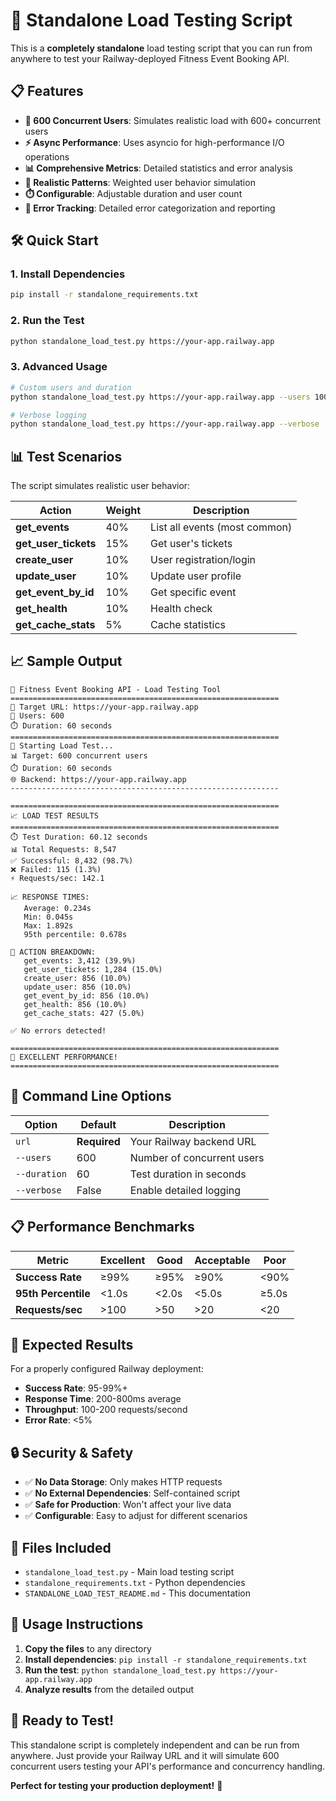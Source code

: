 # 🚀 Standalone Load Testing Script

This is a **completely standalone** load testing script that you can run from anywhere to test your Railway-deployed Fitness Event Booking API.

## 📋 Features

- **🎯 600 Concurrent Users**: Simulates realistic load with 600+ concurrent users
- **⚡ Async Performance**: Uses asyncio for high-performance I/O operations
- **📊 Comprehensive Metrics**: Detailed statistics and error analysis
- **🔄 Realistic Patterns**: Weighted user behavior simulation
- **⏱️ Configurable**: Adjustable duration and user count
- **🚨 Error Tracking**: Detailed error categorization and reporting

## 🛠️ Quick Start

### 1. Install Dependencies
```bash
pip install -r standalone_requirements.txt
```

### 2. Run the Test
```bash
python standalone_load_test.py https://your-app.railway.app
```

### 3. Advanced Usage
```bash
# Custom users and duration
python standalone_load_test.py https://your-app.railway.app --users 1000 --duration 120

# Verbose logging
python standalone_load_test.py https://your-app.railway.app --verbose
```

## 📊 Test Scenarios

The script simulates realistic user behavior:

| Action | Weight | Description |
|--------|--------|-------------|
| **get_events** | 40% | List all events (most common) |
| **get_user_tickets** | 15% | Get user's tickets |
| **create_user** | 10% | User registration/login |
| **update_user** | 10% | Update user profile |
| **get_event_by_id** | 10% | Get specific event |
| **get_health** | 10% | Health check |
| **get_cache_stats** | 5% | Cache statistics |

## 📈 Sample Output

```
🚀 Fitness Event Booking API - Load Testing Tool
============================================================
🎯 Target URL: https://your-app.railway.app
👥 Users: 600
⏱️ Duration: 60 seconds
============================================================
🚀 Starting Load Test...
📊 Target: 600 concurrent users
⏱️ Duration: 60 seconds
🌐 Backend: https://your-app.railway.app
------------------------------------------------------------

============================================================
📈 LOAD TEST RESULTS
============================================================
⏱️ Test Duration: 60.12 seconds
📊 Total Requests: 8,547
✅ Successful: 8,432 (98.7%)
❌ Failed: 115 (1.3%)
⚡ Requests/sec: 142.1

📈 RESPONSE TIMES:
   Average: 0.234s
   Min: 0.045s
   Max: 1.892s
   95th percentile: 0.678s

🎯 ACTION BREAKDOWN:
   get_events: 3,412 (39.9%)
   get_user_tickets: 1,284 (15.0%)
   create_user: 856 (10.0%)
   update_user: 856 (10.0%)
   get_event_by_id: 856 (10.0%)
   get_health: 856 (10.0%)
   get_cache_stats: 427 (5.0%)

✅ No errors detected!

============================================================
🎉 EXCELLENT PERFORMANCE!
============================================================
```

## 🔧 Command Line Options

| Option | Default | Description |
|--------|---------|-------------|
| `url` | **Required** | Your Railway backend URL |
| `--users` | 600 | Number of concurrent users |
| `--duration` | 60 | Test duration in seconds |
| `--verbose` | False | Enable detailed logging |

## 📋 Performance Benchmarks

| Metric | Excellent | Good | Acceptable | Poor |
|--------|-----------|------|------------|------|
| **Success Rate** | ≥99% | ≥95% | ≥90% | <90% |
| **95th Percentile** | <1.0s | <2.0s | <5.0s | ≥5.0s |
| **Requests/sec** | >100 | >50 | >20 | <20 |

## 🚨 Expected Results

For a properly configured Railway deployment:
- **Success Rate**: 95-99%+
- **Response Time**: 200-800ms average
- **Throughput**: 100-200 requests/second
- **Error Rate**: <5%

## 🔒 Security & Safety

- ✅ **No Data Storage**: Only makes HTTP requests
- ✅ **No External Dependencies**: Self-contained script
- ✅ **Safe for Production**: Won't affect your live data
- ✅ **Configurable**: Easy to adjust for different scenarios

## 📁 Files Included

- `standalone_load_test.py` - Main load testing script
- `standalone_requirements.txt` - Python dependencies
- `STANDALONE_LOAD_TEST_README.md` - This documentation

## 🎯 Usage Instructions

1. **Copy the files** to any directory
2. **Install dependencies**: `pip install -r standalone_requirements.txt`
3. **Run the test**: `python standalone_load_test.py https://your-app.railway.app`
4. **Analyze results** from the detailed output

## 🚀 Ready to Test!

This standalone script is completely independent and can be run from anywhere. Just provide your Railway URL and it will simulate 600 concurrent users testing your API's performance and concurrency handling.

**Perfect for testing your production deployment!** 🚀
